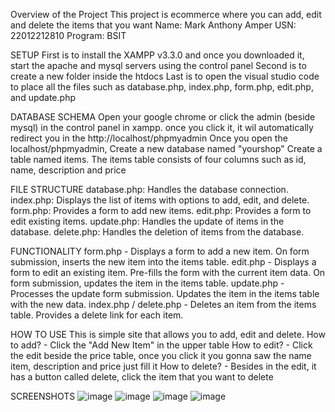 Overview of the Project
This project is ecommerce where you can add, edit and delete the items that you want
Name: Mark Anthony Amper
USN: 22012212810
Program: BSIT

SETUP
First is to install the XAMPP v3.3.0 and once you downloaded it, start the apache and mysql servers using the control panel
Second is to create a new folder inside the htdocs 
Last is to open the visual studio code to place all the files such as database.php, index.php, form.php, edit.php, and update.php

DATABASE SCHEMA
Open your google chrome or click the admin (beside mysql) in the control panel in xampp. once you click it, it wil automatically redirect you in the http://localhost/phpmyadmin 
Once you open the localhost/phpmyadmin, Create a new database named "yourshop"
Create a table named items. The items table consists of four columns such as id, name, description and price

FILE STRUCTURE
database.php: Handles the database connection.
index.php: Displays the list of items with options to add, edit, and delete.
form.php: Provides a form to add new items.
edit.php: Provides a form to edit existing items.
update.php: Handles the update of items in the database.
delete.php: Handles the deletion of items from the database.

FUNCTIONALITY
form.php - Displays a form to add a new item. On form submission, inserts the new item into the items table.
edit.php - Displays a form to edit an existing item. Pre-fills the form with the current item data. On form submission, updates the item in the items table.
update.php - Processes the update form submission. Updates the item in the items table with the new data.
index.php / delete.php - Deletes an item from the items table. Provides a delete link for each item.

HOW TO USE
This is simple site that allows you to add, edit and delete. How to add? - Click the "Add New Item" in the upper table
How to edit? - Click the edit beside the price table, once you click it you gonna saw the name item, description and price just fill it
How to delete? - Besides in the edit, it has a button called delete, click the item that you want to delete 

SCREENSHOTS
![image](https://github.com/user-attachments/assets/f62fddd8-cf07-4e3a-b7ca-f41e1f796d43)
![image](https://github.com/user-attachments/assets/9144f602-e271-4fd4-8820-faeb649ed1a7)
![image](https://github.com/user-attachments/assets/03a67a06-7c38-4dfe-a08b-ec26f8651b98)
![image](https://github.com/user-attachments/assets/22647feb-6988-4b10-88de-16980835faa2)




